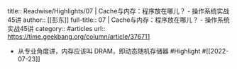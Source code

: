 title:: Readwise/Highlights/07 | Cache与内存：程序放在哪儿？ - 操作系统实战45讲
author:: [[彭东]]
full-title:: 07 | Cache与内存：程序放在哪儿？ - 操作系统实战45讲
category:: #articles
url:: https://time.geekbang.org/column/article/376711

- 从专业角度讲，内存应该叫 DRAM，即动态随机存储器 #Highlight #[[2022-07-23]]